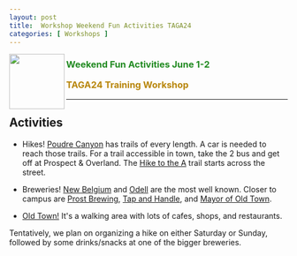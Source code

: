 ```yaml
---
layout: post
title:  Workshop Weekend Fun Activities TAGA24
categories: [ Workshops ]
---
```


<img src="/uploads/images/TAGA_2024.png" width=100 align="left">
<H3><p style="color:ForestGreen"><i class='fas fa-chalkboard-teacher'></i> Weekend Fun Activities June 1-2</p>
<p style="color:DarkGoldenRod" >TAGA24 Training Workshop</p></H3>

 
---

## Activities

- Hikes! [Poudre Canyon](https://pwv.org/trails/all-trails) has trails of every length. A car is needed to reach those trails. For a trail accessible in town, take the 2 bus and get off at Prospect & Overland. The [Hike to the A](https://trails.colorado.gov/routes/29939) trail starts across the street.

- Breweries! [New Belgium](https://www.newbelgium.com/) and [Odell](https://www.odellbrewing.com/) are the most well known. Closer to campus are [Prost Brewing](https://www.prostbrewing.com/fort-collins-tap-room), [Tap and Handle](https://tapandhandle.com/), and [Mayor of Old Town](https://themayorofoldtown.com/).

- [Old Town!](https://downtownfortcollins.com/) It's a walking area with lots of cafes, shops, and restaurants. 

Tentatively, we plan on organizing a hike on either Saturday or Sunday, followed by some drinks/snacks at one of the bigger breweries.
